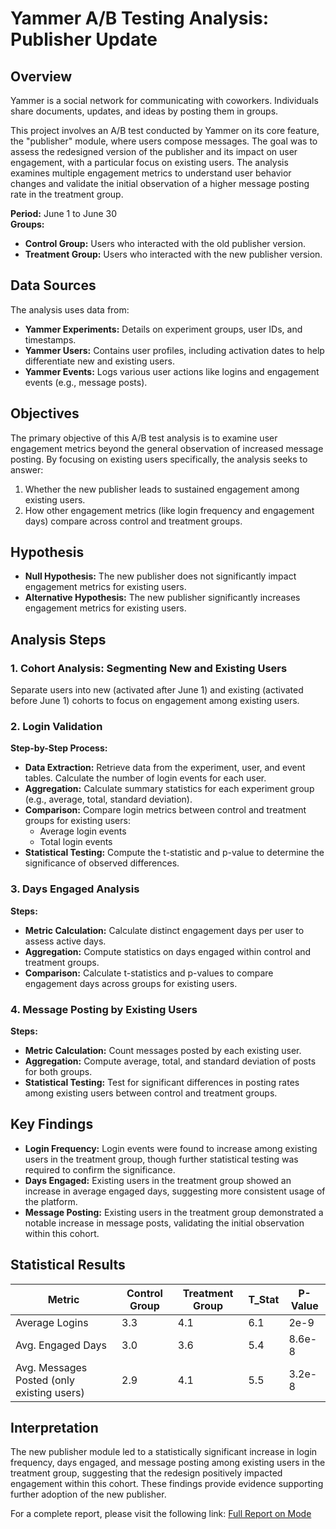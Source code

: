 

# Yammer A/B Testing Analysis: Publisher Update

## Overview
Yammer is a social network for communicating with coworkers. Individuals share documents, updates, and ideas by posting them in groups. 

This project involves an A/B test conducted by Yammer on its core feature, the "publisher" module, where users compose messages. The goal was to assess the redesigned version of the publisher and its impact on user engagement, with a particular focus on existing users. The analysis examines multiple engagement metrics to understand user behavior changes and validate the initial observation of a higher message posting rate in the treatment group.

**Period:** June 1 to June 30  
**Groups:**
- **Control Group:** Users who interacted with the old publisher version.
- **Treatment Group:** Users who interacted with the new publisher version.

## Data Sources
The analysis uses data from:
- **Yammer Experiments:** Details on experiment groups, user IDs, and timestamps.
- **Yammer Users:** Contains user profiles, including activation dates to help differentiate new and existing users.
- **Yammer Events:** Logs various user actions like logins and engagement events (e.g., message posts).

## Objectives
The primary objective of this A/B test analysis is to examine user engagement metrics beyond the general observation of increased message posting. By focusing on existing users specifically, the analysis seeks to answer:
1. Whether the new publisher leads to sustained engagement among existing users.
2. How other engagement metrics (like login frequency and engagement days) compare across control and treatment groups.

## Hypothesis
- **Null Hypothesis:** The new publisher does not significantly impact engagement metrics for existing users.
- **Alternative Hypothesis:** The new publisher significantly increases engagement metrics for existing users.

## Analysis Steps

### 1. Cohort Analysis: Segmenting New and Existing Users
Separate users into new (activated after June 1) and existing (activated before June 1) cohorts to focus on engagement among existing users.

### 2. Login Validation
**Step-by-Step Process:**
- **Data Extraction:** Retrieve data from the experiment, user, and event tables. Calculate the number of login events for each user.
- **Aggregation:** Calculate summary statistics for each experiment group (e.g., average, total, standard deviation).
- **Comparison:** Compare login metrics between control and treatment groups for existing users:
  - Average login events
  - Total login events
- **Statistical Testing:** Compute the t-statistic and p-value to determine the significance of observed differences.

### 3. Days Engaged Analysis
**Steps:**
- **Metric Calculation:** Calculate distinct engagement days per user to assess active days.
- **Aggregation:** Compute statistics on days engaged within control and treatment groups.
- **Comparison:** Calculate t-statistics and p-values to compare engagement days across groups for existing users.

### 4. Message Posting by Existing Users
**Steps:**
- **Metric Calculation:** Count messages posted by each existing user.
- **Aggregation:** Compute average, total, and standard deviation of posts for both groups.
- **Statistical Testing:** Test for significant differences in posting rates among existing users between control and treatment groups.

## Key Findings
- **Login Frequency:** Login events were found to increase among existing users in the treatment group, though further statistical testing was required to confirm the significance.
- **Days Engaged:** Existing users in the treatment group showed an increase in average engaged days, suggesting more consistent usage of the platform.
- **Message Posting:** Existing users in the treatment group demonstrated a notable increase in message posts, validating the initial observation within this cohort.

## Statistical Results
| Metric             | Control Group | Treatment Group | T_Stat     | P-Value |
|--------------------|---------------|-----------------|------------|---------|
| Average Logins     | 3.3           | 4.1             | 6.1        | 2e-9       |
| Avg. Engaged Days  | 3.0           | 3.6             | 5.4      | 8.6e-8    |
| Avg. Messages Posted (only existing users)   | 2.9           | 4.1             | 5.5       | 3.2e-8    |

## Interpretation
The new publisher module led to a statistically significant increase in login frequency, days engaged, and message posting among existing users in the treatment group, suggesting that the redesign positively impacted engagement within this cohort. These findings provide evidence supporting further adoption of the new publisher.

For a complete report, please visit the following link: [Full Report on Mode](https://app.mode.com/editor/buttercup/reports/1af209a81736/presentation)



